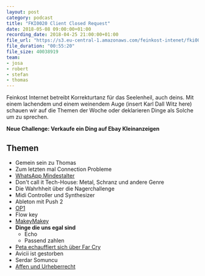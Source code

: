 ```yaml
---
layout: post
category: podcast
title: "FKI0020 Client Closed Request"
date: 2018-05-08 09:00:00+01:00
recording_date: 2018-04-25 21:00:00+01:00
file_url: "https://s3.eu-central-1.amazonaws.com/feinkost-intenet/fki0020.mp3"
file_duration: "00:55:20"
file_size: 40038919
team:
- josa
- robert
- stefan
- thomas
---
```

Feinkost Internet betreibt Korrekturtanz für das Seelenheil, auch deins. Mit einem lachendem und einem weinendem Auge (insert Karl Dall Witz here) schauen wir auf die Themen der Woche oder deklarieren Dinge als Solche um zu sprechen.

__Neue Challenge: Verkaufe ein Ding auf Ebay Kleinanzeigen__

## Themen
- Gemein sein zu Thomas
- Zum letzten mal Connection Probleme
- [WhatsApp Mindestalter](https://www.heise.de/newsticker/meldung/WhatsApp-erhoeht-Mindestalter-fuer-Nutzung-auf-16-Jahre-4032761.html)
- Don't call it Tech-House: Metal, Schranz und andere Genre
- Die Wahrhheit über die Nagerchallenge
- Midi Controller und Synthesizer
- Ableton mit Push 2
- [OP1](https://www.teenageengineering.com/products/po)
- Flow key
- [MakeyMakey](https://makeymakey.com/)
- __Dinge die uns egal sind__
  - Echo
  - Passend zahlen
- [Peta echauffiert sich über Far Cry](https://www.heise.de/newsticker/meldung/Denkt-an-die-Fische-PETA-ruegt-Far-Cry-5-weil-man-darin-angeln-kann-4029690.html)
- Avicii ist gestorben
- Serdar Somuncu
- [Affen und Urheberrecht](https://www.heise.de/newsticker/meldung/Affen-Selfie-Affe-Naruto-bekommt-keine-Copyright-Tantiemen-4030277.html)
